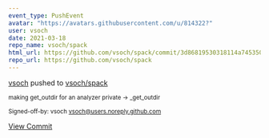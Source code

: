 ```yaml
---
event_type: PushEvent
avatar: "https://avatars.githubusercontent.com/u/814322?"
user: vsoch
date: 2021-03-18
repo_name: vsoch/spack
html_url: https://github.com/vsoch/spack/commit/3d86819530318114a745350aefc8fb62ea0954ea
repo_url: https://github.com/vsoch/spack
---
```


<a href='https://github.com/vsoch' target='_blank'>vsoch</a> pushed to <a href='https://github.com/vsoch/spack' target='_blank'>vsoch/spack</a>

<small>making get_outdir for an analyzer private -> _get_outdir

Signed-off-by: vsoch <vsoch@users.noreply.github.com></small>

<a href='https://github.com/vsoch/spack/commit/3d86819530318114a745350aefc8fb62ea0954ea' target='_blank'>View Commit</a>